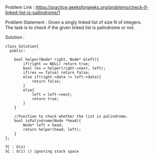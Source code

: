 Problem Link : https://practice.geeksforgeeks.org/problems/check-if-linked-list-is-pallindrome/1

Problem Statement : Given a singly linked list of size N of integers.<br> The task is to check if the given linked list is palindrome or not.

Solution : 


```
class Solution{
  public:
  
    bool helper(Node* right, Node* &left){
        if(right == NULL) return true;
        bool res = helper(right->next, left);
        if(res == false) return false;
        else if(right->data != left->data){
            return false;
        }
        else{
            left = left->next;
            return true;
        }
    }
    
    //Function to check whether the list is palindrome.
    bool isPalindrome(Node *head){
        Node* left = head;
        return helper(head, left);
    }
};

TC : O(n)
SC : O(1) // ignoring stack space
```